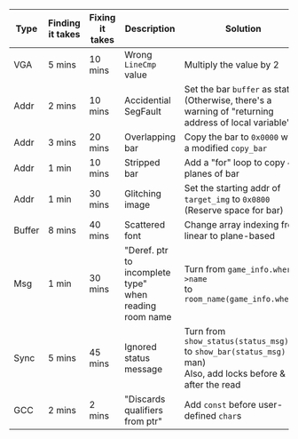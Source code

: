 | Type | Finding it takes | Fixing it takes | Description | Solution |
| ---- | ---------------- | --------------- | ----------- | -------- |
| VGA | 5 mins | 10 mins | Wrong `LineCmp` value | Multiply the value by 2 |
| Addr | 2 mins | 10 mins | Accidential SegFault | Set the bar `buffer` as static (Otherwise, there's a<br>warning of "returning address of local variable")
| Addr | 3 mins | 20 mins | Overlapping bar | Copy the bar to `0x0000` with a modified `copy_bar` |
| Addr | 1 min | 10 mins | Stripped bar | Add a "for" loop to copy 4 planes of bar |
| Addr | 1 min | 30 mins | Glitching image | Set the starting addr of `target_img` to `0x0800`<br>(Reserve space for bar) |
| Buffer | 8 mins | 40 mins | Scattered font | Change array indexing from linear to plane-based |
| Msg | 1 min | 30 mins | "Deref. ptr to incomplete type"<br>when reading room name | Turn from `game_info.where->name`<br>to `room_name(game_info.where)` |
| Sync | 5 mins | 45 mins| Ignored status message | Turn from `show_status(status_msg)`<br>to `show_bar(status_msg)` (oh man)<br>Also, add locks before & after the read |
| GCC | 2 mins | 2 mins | "Discards qualifiers from ptr" | Add `const` before user-defined `char`s |